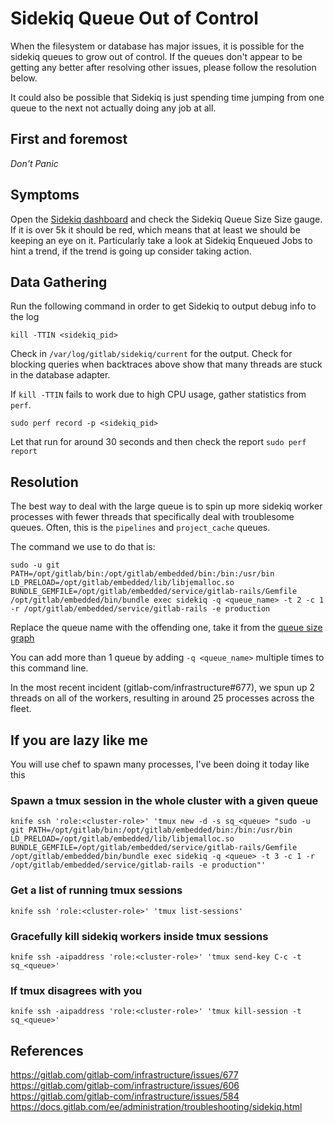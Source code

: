 # Sidekiq Queue Out of Control

When the filesystem or database has major issues, it is possible
for the sidekiq queues to grow out of control. If the queues don't appear
to be getting any better after resolving other issues, please follow
the resolution below.

It could also be possible that Sidekiq is just spending time jumping from one
queue to the next not actually doing any job at all.

## First and foremost

*Don't Panic*

## Symptoms

Open the [Sidekiq dashboard](http://performance.gitlab.net/dashboard/db/sidekiq-stats)
and check the Sidekiq Queue Size Size gauge. If it is over 5k it should be red, which
means that at least we should be keeping an eye on it.
Particularly take a look at Sidekiq Enqueued Jobs to hint a trend, if the trend
is going up consider taking action.

## Data Gathering

Run the following command in order to get Sidekiq to output debug info to the log

```
kill -TTIN <sidekiq_pid>
```

Check in `/var/log/gitlab/sidekiq/current` for the output. Check for blocking
queries when backtraces above show that many threads are stuck in the database adapter.

If `kill -TTIN` fails to work due to high CPU usage, gather statistics from `perf`.

```
sudo perf record -p <sidekiq_pid>
```

Let that run for around 30 seconds and then check the report `sudo perf report`

## Resolution

The best way to deal with the large queue is to spin up more sidekiq worker processes
with fewer threads that specifically deal with troublesome queues. Often, this is the
`pipelines` and `project_cache` queues.

The command we use to do that is:

```
sudo -u git PATH=/opt/gitlab/bin:/opt/gitlab/embedded/bin:/bin:/usr/bin LD_PRELOAD=/opt/gitlab/embedded/lib/libjemalloc.so BUNDLE_GEMFILE=/opt/gitlab/embedded/service/gitlab-rails/Gemfile /opt/gitlab/embedded/bin/bundle exec sidekiq -q <queue_name> -t 2 -c 1 -r /opt/gitlab/embedded/service/gitlab-rails -e production
```

Replace the queue name with the offending one, take it from the
[queue size graph](http://performance.gitlab.net/dashboard/db/sidekiq-stats?panelId=3&fullscreen)

You can add more than 1 queue by adding `-q <queue_name>` multiple times to this command line.

In the most recent incident (gitlab-com/infrastructure#677), we spun up 2 threads on all
of the workers, resulting in around 25 processes across the fleet.

## If you are lazy like me

You will use chef to spawn many processes, I've been doing it today like this

### Spawn a tmux session in the whole cluster with a given queue

```
knife ssh 'role:<cluster-role>' 'tmux new -d -s sq_<queue> "sudo -u git PATH=/opt/gitlab/bin:/opt/gitlab/embedded/bin:/bin:/usr/bin LD_PRELOAD=/opt/gitlab/embedded/lib/libjemalloc.so BUNDLE_GEMFILE=/opt/gitlab/embedded/service/gitlab-rails/Gemfile /opt/gitlab/embedded/bin/bundle exec sidekiq -q <queue> -t 3 -c 1 -r /opt/gitlab/embedded/service/gitlab-rails -e production"'
```

### Get a list of running tmux sessions

```
knife ssh 'role:<cluster-role>' 'tmux list-sessions'
```

### Gracefully kill sidekiq workers inside tmux sessions

```
knife ssh -aipaddress 'role:<cluster-role>' 'tmux send-key C-c -t sq_<queue>'
```

### If tmux disagrees with you

```
knife ssh -aipaddress 'role:<cluster-role>' 'tmux kill-session -t sq_<queue>'
```

## References

https://gitlab.com/gitlab-com/infrastructure/issues/677
https://gitlab.com/gitlab-com/infrastructure/issues/606
https://gitlab.com/gitlab-com/infrastructure/issues/584
https://docs.gitlab.com/ee/administration/troubleshooting/sidekiq.html

